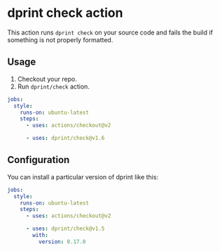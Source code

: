 # dprint check action

This action runs `dprint check` on your source code and fails the build if something is not properly formatted.

## Usage

1. Checkout your repo.
2. Run `dprint/check` action.

```yml
jobs:
  style:
    runs-on: ubuntu-latest
    steps:
      - uses: actions/checkout@v2

      - uses: dprint/check@v1.6
```

## Configuration

You can install a particular version of dprint like this:

```yml
jobs:
  style:
    runs-on: ubuntu-latest
    steps:
      - uses: actions/checkout@v2

      - uses: dprint/check@v1.5
        with:
          version: 0.17.0
```
